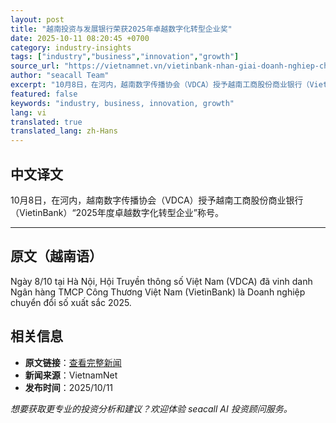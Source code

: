 ```yaml
---
layout: post
title: "越南投资与发展银行荣获2025年卓越数字化转型企业奖"
date: 2025-10-11 08:20:45 +0700
category: industry-insights
tags: ["industry","business","innovation","growth"]
source_url: "https://vietnamnet.vn/vietinbank-nhan-giai-doanh-nghiep-chuyen-doi-so-xuat-sac-2025-2451485.html"
author: "seacall Team"
excerpt: "10月8日，在河内，越南数字传播协会（VDCA）授予越南工商股份商业银行（VietinBank）“2025年度卓越数字化转型企业”称号。..."
featured: false
keywords: "industry, business, innovation, growth"
lang: vi
translated: true
translated_lang: zh-Hans
---
```


## 中文译文

10月8日，在河内，越南数字传播协会（VDCA）授予越南工商股份商业银行（VietinBank）“2025年度卓越数字化转型企业”称号。

---

## 原文（越南语）

Ngày 8/10 tại Hà Nội, Hội Truyền thông số Việt Nam (VDCA) đã vinh danh Ngân hàng TMCP Công Thương Việt Nam (VietinBank) là Doanh nghiệp chuyển đổi số xuất sắc 2025.

## 相关信息

- **原文链接**：[查看完整新闻](https://vietnamnet.vn/vietinbank-nhan-giai-doanh-nghiep-chuyen-doi-so-xuat-sac-2025-2451485.html)
- **新闻来源**：VietnamNet
- **发布时间**：2025/10/11

*想要获取更专业的投资分析和建议？欢迎体验 seacall AI 投资顾问服务。*